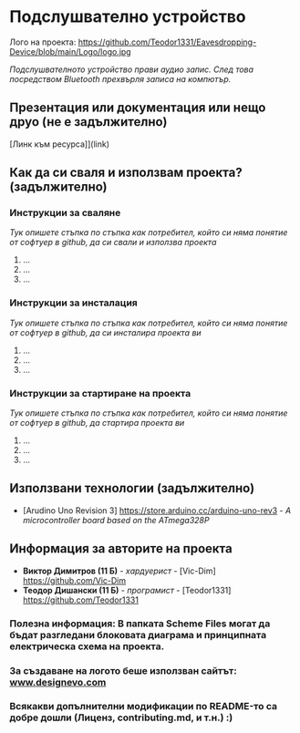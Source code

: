 # Подслушвателно устройство

Лого на проекта: https://github.com/Teodor1331/Eavesdropping-Device/blob/main/Logo/logo.jpg

*Подслушвателното устройство прави аудио запис. След това посредством Bluetooth прехвърля записа на компютър.*

## Презентация или документация или нещо друо (не е задължително)
[Линк към ресурса]](link)

## Как да си сваля и използвам проекта? (задължително)

### Инструкции за сваляне
*Тук опишете стъпка по стъпка как потребител, който си няма понятие от софтуер в github, да си свали и използва проекта*

1) ...
2) ...
3) ...

### Инструкции за инсталация
*Тук опишете стъпка по стъпка как потребител, който си няма понятие от софтуер в github, да си инсталира проекта ви*

1) ...
2) ...
3) ...

### Инструкции за стартиране на проекта
*Тук опишете стъпка по стъпка как потребител, който си няма понятие от софтуер в github, да стартира проекта ви*

1) ...
2) ...
3) ...

## Използвани технологии (задължително)

* [Arudino Uno Revision 3] https://store.arduino.cc/arduino-uno-rev3 - *A microcontroller board based on the ATmega328P*

## Информация за авторите на проекта

* **Виктор Димитров (11 Б)** - *хардуерист* - [Vic-Dim] https://github.com/Vic-Dim
* **Теодор Дишански (11 Б)** - *програмист* - [Teodor1331] https://github.com/Teodor1331

### Полезна информация: В папката Scheme Files могат да бъдат разгледани блоковата диаграма и принципната електрическа схема на проекта.

### За създаване на логото беше използван сайтът: www.designevo.com
### Всякакви допълнителни модификации по README-то са добре дошли (Лиценз, contributing.md, и т.н.) :)
